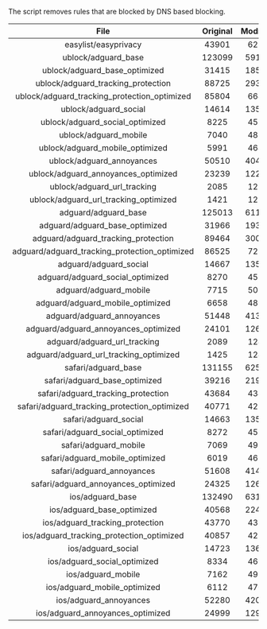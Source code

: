 The script removes rules that are blocked by DNS based blocking.


| File | Original | Modified |
|:----:|:-----:|:-----:|
| easylist/easyprivacy | 43901 | 6216 |
| ublock/adguard_base | 123099 | 59148 |
| ublock/adguard_base_optimized | 31415 | 18521 |
| ublock/adguard_tracking_protection | 88725 | 29315 |
| ublock/adguard_tracking_protection_optimized | 85804 | 6647 |
| ublock/adguard_social | 14614 | 13534 |
| ublock/adguard_social_optimized | 8225 | 4553 |
| ublock/adguard_mobile | 7040 | 4875 |
| ublock/adguard_mobile_optimized | 5991 | 4640 |
| ublock/adguard_annoyances | 50510 | 40495 |
| ublock/adguard_annoyances_optimized | 23239 | 12218 |
| ublock/adguard_url_tracking | 2085 | 1239 |
| ublock/adguard_url_tracking_optimized | 1421 | 1236 |
| adguard/adguard_base | 125013 | 61162 |
| adguard/adguard_base_optimized | 31966 | 19376 |
| adguard/adguard_tracking_protection | 89464 | 30000 |
| adguard/adguard_tracking_protection_optimized | 86525 | 7288 |
| adguard/adguard_social | 14667 | 13595 |
| adguard/adguard_social_optimized | 8270 | 4597 |
| adguard/adguard_mobile | 7715 | 5050 |
| adguard/adguard_mobile_optimized | 6658 | 4804 |
| adguard/adguard_annoyances | 51448 | 41356 |
| adguard/adguard_annoyances_optimized | 24101 | 12629 |
| adguard/adguard_url_tracking | 2089 | 1244 |
| adguard/adguard_url_tracking_optimized | 1425 | 1241 |
| safari/adguard_base | 131155 | 62592 |
| safari/adguard_base_optimized | 39216 | 21900 |
| safari/adguard_tracking_protection | 43684 | 4344 |
| safari/adguard_tracking_protection_optimized | 40771 | 4251 |
| safari/adguard_social | 14663 | 13585 |
| safari/adguard_social_optimized | 8272 | 4587 |
| safari/adguard_mobile | 7069 | 4911 |
| safari/adguard_mobile_optimized | 6019 | 4666 |
| safari/adguard_annoyances | 51608 | 41447 |
| safari/adguard_annoyances_optimized | 24325 | 12698 |
| ios/adguard_base | 132490 | 63109 |
| ios/adguard_base_optimized | 40568 | 22419 |
| ios/adguard_tracking_protection | 43770 | 4352 |
| ios/adguard_tracking_protection_optimized | 40857 | 4259 |
| ios/adguard_social | 14723 | 13617 |
| ios/adguard_social_optimized | 8334 | 4601 |
| ios/adguard_mobile | 7162 | 4952 |
| ios/adguard_mobile_optimized | 6112 | 4704 |
| ios/adguard_annoyances | 52280 | 42014 |
| ios/adguard_annoyances_optimized | 24999 | 12983 |